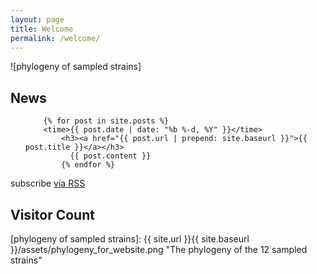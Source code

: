 ```yaml
---
layout: page
title: Welcome
permalink: /welcome/
---
```


![phylogeny of sampled strains]


<div class="home">

  <h2 class="page-heading">News</h2>

  <ul class="posts">

        {% for post in site.posts %}
	    <time>{{ post.date | date: "%b %-d, %Y" }}</time>
	        <h3><a href="{{ post.url | prepend: site.baseurl }}">{{ post.title }}</a></h3>
		      {{ post.content }}
		    {% endfor %}

  </ul>

  <p class="rss-subscribe">subscribe <a href="{{ "/feed.xml" | prepend: site.baseurl }}">via RSS</a></p>

</div>




<h2 class="page-heading">Visitor Count</h2>
<script type="text/javascript" src="//ra.revolvermaps.com/0/0/1.js?i=0cycncgi7cj&amp;s=220&amp;m=7&amp;v=true&amp;r=false&amp;b=000000&amp;n=false&amp;c=ff0000" async="async"></script>







[phylogeny of sampled strains]: {{ site.url }}{{ site.baseurl }}/assets/phylogeny_for_website.png "The phylogeny of the 12 sampled strains"